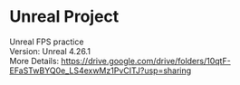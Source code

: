# Unreal Project
Unreal FPS practice </br>
Version: Unreal 4.26.1 </br>
More Details: https://drive.google.com/drive/folders/10qtF-EFaSTwBYQ0e_LS4exwMz1PvCITJ?usp=sharing
